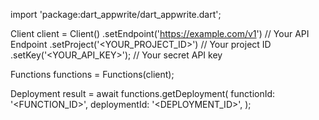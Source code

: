 import 'package:dart_appwrite/dart_appwrite.dart';

Client client = Client()
    .setEndpoint('https://example.com/v1') // Your API Endpoint
    .setProject('<YOUR_PROJECT_ID>') // Your project ID
    .setKey('<YOUR_API_KEY>'); // Your secret API key

Functions functions = Functions(client);

Deployment result = await functions.getDeployment(
    functionId: '<FUNCTION_ID>',
    deploymentId: '<DEPLOYMENT_ID>',
);

